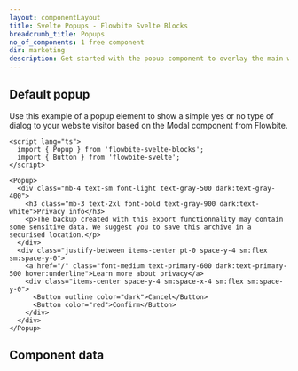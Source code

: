 ```yaml
---
layout: componentLayout
title: Svelte Popups - Flowbite Svelte Blocks
breadcrumb_title: Popups
no_of_components: 1 free component
dir: marketing
description: Get started with the popup component to overlay the main website content and showcase advertisement messages, cookie notices, and newsletter sign-ups.
---
```


<script>
  import { TableProp, TableDefaultRow, CompoAttributesViewer } from '../utils'
  import componentData1 from '../component-data/Popup.json'
</script>

## Default popup

Use this example of a popup element to show a simple yes or no type of dialog to your website visitor based on the Modal component from Flowbite.

```svelte example class="flex justify-center items-start h-80"
<script lang="ts">
  import { Popup } from 'flowbite-svelte-blocks';
  import { Button } from 'flowbite-svelte';
</script>

<Popup>
  <div class="mb-4 text-sm font-light text-gray-500 dark:text-gray-400">
    <h3 class="mb-3 text-2xl font-bold text-gray-900 dark:text-white">Privacy info</h3>
    <p>The backup created with this export functionnality may contain some sensitive data. We suggest you to save this archive in a securised location.</p>
  </div>
  <div class="justify-between items-center pt-0 space-y-4 sm:flex sm:space-y-0">
    <a href="/" class="font-medium text-primary-600 dark:text-primary-500 hover:underline">Learn more about privacy</a>
    <div class="items-center space-y-4 sm:space-x-4 sm:flex sm:space-y-0">
      <Button outline color="dark">Cancel</Button>
      <Button color="red">Confirm</Button>
    </div>
  </div>
</Popup>
```

## Component data

<CompoAttributesViewer componentData={componentData1}/>
